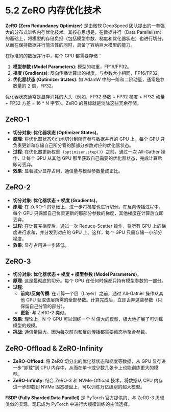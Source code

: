 # 5.2 ZeRO 内存优化技术

**ZeRO (Zero Redundancy Optimizer)** 是由微软 DeepSpeed 团队提出的一套强大的分布式训练内存优化技术。其核心思想是，在数据并行（Data Parallelism）的基础上，将模型的存储负担（包括模型参数、梯度和优化器状态）也进行切分，从而在保持数据并行简洁性的同时，具备了容纳巨大模型的能力。

在标准的的数据并行中，每个 GPU 都需要存储：
1.  **模型参数 (Model Parameters)**: 模型的权重，FP16/FP32。
2.  **梯度 (Gradients)**: 反向传播计算出的梯度，与参数大小相同，FP16/FP32。
3.  **优化器状态 (Optimizer States)**: 如 AdamW 中的一阶和二阶动量，通常是参数量的 2 倍，FP32。

优化器状态通常是显存消耗的大头（例如，FP32 参数 + FP32 梯度 + FP32 动量 + FP32 方差 = 16 * N 字节）。ZeRO 的目标就是消除这些冗余存储。

## ZeRO-1

*   **切分对象**: **优化器状态 (Optimizer States)**。
*   **原理**: 将优化器状态均匀地切分到所有参与数据并行的 GPU 上。每个 GPU 只负责更新和存储自己所分管的那部分参数对应的优化器状态。
*   **过程**: 在优化器更新权重（`optimizer.step()`）之前，通过一次 All-Gather 操作，让每个 GPU 从其他 GPU 那里获取自己需要的优化器状态，完成计算后即可丢弃。
*   **效果**: 显著减少显存占用，通信量与模型参数量成正比。

## ZeRO-2

*   **切分对象**: **优化器状态 + 梯度 (Gradients)**。
*   **原理**: 在 ZeRO-1 的基础上，进一步将梯度也进行切分。在反向传播过程中，每个 GPU 只保留自己负责更新的那部分参数的梯度，其他梯度在计算后立即丢弃。
*   **过程**: 在计算完梯度后，通过一次 Reduce-Scatter 操作，将所有 GPU 上的梯度进行求和，并分发到对应的 GPU 上。这样，每个 GPU 只需存储一小部分梯度。
*   **效果**: 显存占用进一步降低。

## ZeRO-3

*   **切分对象**: **优化器状态 + 梯度 + 模型参数 (Model Parameters)**。
*   **原理**: 这是最彻底的切分。每个 GPU 在任何时候都只持有模型参数的一部分。 
*   **过程**: 
    *   **前向/反向传播**: 在计算一个层（Layer）之前，通过 All-Gather 操作从其他 GPU 获取该层所需的全部参数。计算完成后，立即丢弃这些参数（只保留自己分管的部分）。
    *   **更新**: 与 ZeRO-2 类似。
*   **效果**: 理论上，N 个 GPU 可以训练一个 N 倍大的模型，极大地扩展了可训练模型的规模。
*   **挑战**: 通信量巨大，因为每次前向和反向传播都需要动态地聚合参数。

## ZeRO-Offload & ZeRO-Infinity

*   **ZeRO-Offload**: 将 ZeRO 切分出的优化器状态和梯度等数据，从 GPU 显存进一步“卸载”到 CPU 内存中，从而在单卡或少数几张卡上也能训练更大的模型。
*   **ZeRO-Infinity**: 结合 ZeRO-3 和 NVMe-Offload 技术，将数据从 CPU 内存进一步卸载到 NVMe 固态硬盘上，可以训练万亿级别的超大模型。

**FSDP (Fully Sharded Data Parallel)** 是 PyTorch 官方提供的、与 ZeRO-3 思想类似的实现，现已成为 PyTorch 中进行大规模训练的主流选择。

